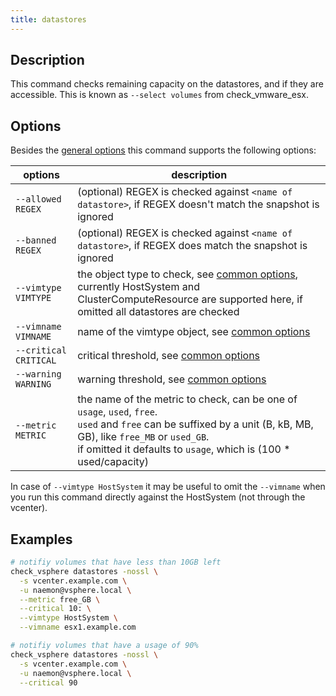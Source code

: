 ```yaml
---
title: datastores
---
```


## Description

This command checks remaining capacity on the datastores, and if they are
accessible.  This is known as `--select volumes` from check\_vmware\_esx.

## Options

Besides the [general options](../../general-options/) this command supports the following
options:

| options | description |
|---|---|
| `--allowed REGEX` | (optional) REGEX is checked against `<name of datastore>`, if REGEX doesn't match the snapshot is ignored |
| `--banned REGEX` | (optional) REGEX is checked against `<name of datastore>`, if REGEX does match the snapshot is ignored |
| `--vimtype VIMTYPE` | the object type to check, see [common options](../../general-options/#common-options), currently HostSystem and ClusterComputeResource are supported here, if omitted all datastores are checked |
| `--vimname VIMNAME` | name of the vimtype object, see [common options](../../general-options/#common-options) |
| `--critical CRITICAL`   | critical threshold, see [common options](../../general-options/#common-options) |
| `--warning WARNING`     | warning threshold, see [common options](../../general-options/#common-options) |
| `--metric METRIC`     | the name of the metric to check, can be one of `usage`, `used`, `free`. <br>`used` and `free` can be suffixed by a unit (B, kB, MB, GB), like `free_MB` or `used_GB`. <br>if omitted it defaults to `usage`, which is (100 * used/capacity) |

In case of `--vimtype HostSystem` it may be useful to omit the `--vimname` when
you run this command directly against the HostSystem (not through the vcenter).

## Examples

``` bash
# notifiy volumes that have less than 10GB left
check_vsphere datastores -nossl \
  -s vcenter.example.com \
  -u naemon@vsphere.local \
  --metric free_GB \
  --critical 10: \
  --vimtype HostSystem \
  --vimname esx1.example.com
```

``` bash
# notifiy volumes that have a usage of 90%
check_vsphere datastores -nossl \
  -s vcenter.example.com \
  -u naemon@vsphere.local \
  --critical 90
```
